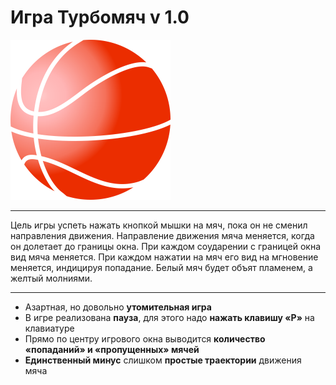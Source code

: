 # Игра Турбомяч v 1.0

![turboball](images/logo.png)
___

Цель игры успеть нажать кнопкой мышки на мяч,
пока он не сменил направления движения. Направление движения
мяча меняется, когда он долетает до границы окна.
При каждом соударении с границей окна вид мяча меняется.
При каждом нажатии на мяч его вид на мгновение
меняется, индицируя попадание. Белый мяч будет объят пламенем,
а желтый молниями.
___
* Азартная, но довольно **утомительная игра**
* В игре реализована **пауза**,
для этого надо **нажать клавишу «P»** на клавиатуре
* Прямо по центру игрового окна выводится **количество
«попаданий» и «пропущенных» мячей**
* **Единственный минус** слишком **простые траектории**
движения мяча